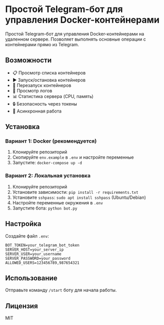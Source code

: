 # Простой Telegram-бот для управления Docker-контейнерами

Простой Telegram-бот для управления Docker-контейнерами на удаленном сервере. Позволяет выполнять основные операции с контейнерами прямо из Telegram.

## Возможности

- 📋 Просмотр списка контейнеров
- ▶️ Запуск/остановка контейнеров
- 🔄 Перезапуск контейнеров
- 📝 Просмотр логов
- 📊 Статистика сервера (CPU, память)
- 🔒 Безопасность через токены
- 🚀 Асинхронная работа

## Установка

### Вариант 1: Docker (рекомендуется)

1. Клонируйте репозиторий
2. Скопируйте `env.example` в `.env` и настройте переменные
3. Запустите: `docker-compose up -d`

### Вариант 2: Локальная установка

1. Клонируйте репозиторий
2. Установите зависимости: `pip install -r requirements.txt`
3. Установите `sshpass`: `sudo apt install sshpass` (Ubuntu/Debian)
4. Настройте переменные окружения в `.env`
5. Запустите бота: `python bot.py`

## Настройка

Создайте файл `.env`:
```
BOT_TOKEN=your_telegram_bot_token
SERVER_HOST=your_server_ip
SERVER_USER=your_username
SERVER_PASSWORD=your_password
ALLOWED_USERS=123456789,987654321
```

## Использование

Отправьте команду `/start` боту для начала работы.

## Лицензия

MIT
